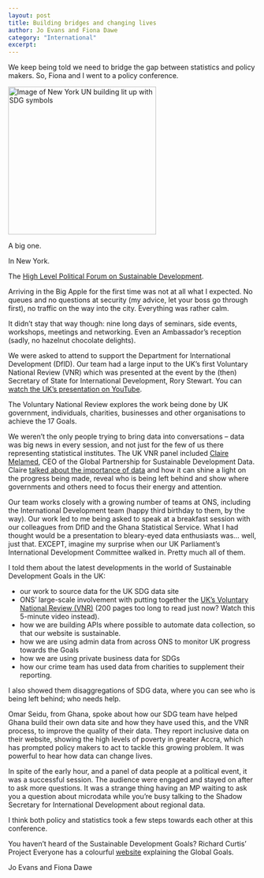 ```yaml
---
layout: post
title: Building bridges and changing lives
author: Jo Evans and Fiona Dawe
category: "International"
excerpt: 
---
```


We keep being told we need to bridge the gap between statistics and policy makers. So, Fiona and I went to a policy conference.

<img src="https://sustainabledevelopment-uk.github.io/public/blog/hlpf.jpg" alt="Image of New York UN building lit up with SDG symbols" height="300px">

A big one.

In New York.

The [High Level Political Forum on Sustainable Development](https://sustainabledevelopment.un.org/hlpf/2019).

Arriving in the Big Apple for the first time was not at all what I expected. No queues and no questions at security (my advice, let your boss go through first), no traffic on the way into the city. Everything was rather calm.

It didn’t stay that way though: nine long days of seminars, side events, workshops, meetings and networking. Even an Ambassador’s reception (sadly, no hazelnut chocolate delights).

We were asked to attend to support the Department for International Development (DfID). Our team had a large input to the UK’s first Voluntary National Review (VNR) which was presented at the event by the (then) Secretary of State for International Development, Rory Stewart. You can [watch the UK’s presentation on YouTube](https://www.youtube.com/watch?v=4Lq-yUE5-Mc&feature=youtu.be).

The Voluntary National Review explores the work being done by UK government, individuals, charities, businesses and other organisations to achieve the 17 Goals.

We weren’t the only people trying to bring data into conversations – data was big news in every session, and not just for the few of us there representing statistical institutes. The UK VNR panel included [Claire Melamed](https://theodi.org/person/dr-claire-melamed/), CEO of the Global Partnership for Sustainable Development Data. Claire [talked about the importance of data](http://www.data4sdgs.org/news/ceo-claire-melameds-remarks-uk-voluntary-national-review) and how it can shine a light on the progress being made, reveal who is being left behind and show where governments and others need to focus their energy and attention.

Our team works closely with a growing number of teams at ONS, including the International Development team (happy third birthday to them, by the way). Our work led to me being asked to speak at a breakfast session with our colleagues from DfID and the Ghana Statistical Service. What I had thought would be a presentation to bleary-eyed data enthusiasts was… well, just that. EXCEPT, imagine my surprise when our UK Parliament’s International Development Committee walked in. Pretty much all of them.

I told them about the latest developments in the world of Sustainable Development Goals in the UK:

*	our work to source data for the UK SDG data site
*	ONS’ large-scale involvement with putting together the [UK’s Voluntary National Review (VNR)](https://www.gov.uk/government/publications/uks-voluntary-national-review-of-the-sustainable-development-goals) (200 pages too long to read just now? Watch this 5-minute video instead).
*	how we are building APIs where possible to automate data collection, so that our website is sustainable.
*	how we are using admin data from across ONS to monitor UK progress towards the Goals
*	how we are using private business data for SDGs
*	how our crime team has used data from charities to supplement their reporting.

I also showed them disaggregations of SDG data, where you can see who is being left behind; who needs help.

Omar Seidu, from Ghana, spoke about how our SDG team have helped Ghana build their own data site and how they have used this, and the VNR process, to improve the quality of their data. They report inclusive data on their website, showing the high levels of poverty in greater Accra, which has prompted policy makers to act to tackle this growing problem. It was powerful to hear how data can change lives.

In spite of the early hour, and a panel of data people at a political event, it was a successful session. The audience were engaged and stayed on after to ask more questions. It was a strange thing having an MP waiting to ask you a question about microdata while you’re busy talking to the Shadow Secretary for International Development about regional data.

I think both policy and statistics took a few steps towards each other at this conference.

You haven’t heard of the Sustainable Development Goals? Richard Curtis’ Project Everyone has a colourful [website](https://www.globalgoals.org/) explaining the Global Goals.

Jo Evans and Fiona Dawe
